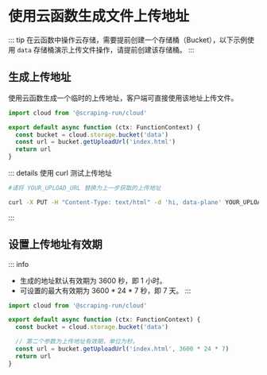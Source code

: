 

# 使用云函数生成文件上传地址


::: tip
在云函数中操作云存储，需要提前创建一个存储桶（Bucket），以下示例使用 `data` 存储桶演示上传文件操作，请提前创建该存储桶。
:::

## 生成上传地址

使用云函数生成一个临时的上传地址，客户端可直接使用该地址上传文件。


```typescript
import cloud from '@scraping-run/cloud'

export default async function (ctx: FunctionContext) {
  const bucket = cloud.storage.bucket('data')
  const url = bucket.getUploadUrl('index.html')
  return url
}
```


::: details 使用 curl 测试上传地址

```bash
#请将 YOUR_UPLOAD_URL 替换为上一步获取的上传地址

curl -X PUT -H "Content-Type: text/html" -d 'hi, data-plane' YOUR_UPLOAD_URL
```
:::

## 设置上传地址有效期

::: info
- 生成的地址默认有效期为 3600 秒，即 1 小时。
- 可设置的最大有效期为 3600 * 24 * 7 秒，即 7 天。
:::

```typescript
import cloud from '@scraping-run/cloud'

export default async function (ctx: FunctionContext) {
  const bucket = cloud.storage.bucket('data')

  // 第二个参数为上传地址有效期，单位为秒。
  const url = bucket.getUploadUrl('index.html', 3600 * 24 * 7)
  return url
}
```

